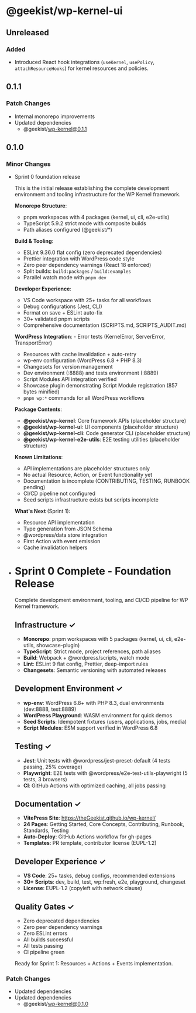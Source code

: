 # @geekist/wp-kernel-ui

## Unreleased

### Added

- Introduced React hook integrations (`useKernel`, `usePolicy`, `attachResourceHooks`) for kernel resources and policies.

## 0.1.1

### Patch Changes

- Internal monorepo improvements
- Updated dependencies
    - @geekist/wp-kernel@0.1.1

## 0.1.0

### Minor Changes

- Sprint 0 foundation release

    This is the initial release establishing the complete development environment and tooling infrastructure for the WP Kernel framework.

    **Monorepo Structure**:
    - pnpm workspaces with 4 packages (kernel, ui, cli, e2e-utils)
    - TypeScript 5.9.2 strict mode with composite builds
    - Path aliases configured (@geekist/\*)

    **Build & Tooling**:
    - ESLint 9.36.0 flat config (zero deprecated dependencies)
    - Prettier integration with WordPress code style
    - Zero peer dependency warnings (React 18 enforced)
    - Split builds: `build:packages` / `build:examples`
    - Parallel watch mode with `pnpm dev`

    **Developer Experience**:
    - VS Code workspace with 25+ tasks for all workflows
    - Debug configurations (Jest, CLI)
    - Format on save + ESLint auto-fix
    - 30+ validated pnpm scripts
    - Comprehensive documentation (SCRIPTS.md, SCRIPTS_AUDIT.md)

    **WordPress Integration**: - Error tests (KernelError, ServerError, TransportError)
    - Resources with cache invalidation + auto-retry
    - wp-env configuration (WordPress 6.8 + PHP 8.3)
    - Changesets for version management
    - Dev environment (:8888) and tests environment (:8889)
    - Script Modules API integration verified
    - Showcase plugin demonstrating Script Module registration (857 bytes minified)
    - `pnpm wp:*` commands for all WordPress workflows

    **Package Contents**:
    - **@geekist/wp-kernel**: Core framework APIs (placeholder structure)
    - **@geekist/wp-kernel-ui**: UI components (placeholder structure)
    - **@geekist/wp-kernel-cli**: Code generator CLI (placeholder structure)
    - **@geekist/wp-kernel-e2e-utils**: E2E testing utilities (placeholder structure)

    **Known Limitations**:
    - API implementations are placeholder structures only
    - No actual Resource, Action, or Event functionality yet
    - Documentation is incomplete (CONTRIBUTING, TESTING, RUNBOOK pending)
    - CI/CD pipeline not configured
    - Seed scripts infrastructure exists but scripts incomplete

    **What's Next** (Sprint 1):
    - Resource API implementation
    - Type generation from JSON Schema
    - @wordpress/data store integration
    - First Action with event emission
    - Cache invalidation helpers

- # Sprint 0 Complete - Foundation Release

    Complete development environment, tooling, and CI/CD pipeline for WP Kernel framework.

    ## Infrastructure ✓
    - **Monorepo**: pnpm workspaces with 5 packages (kernel, ui, cli, e2e-utils, showcase-plugin)
    - **TypeScript**: Strict mode, project references, path aliases
    - **Build**: Webpack + @wordpress/scripts, watch mode
    - **Lint**: ESLint 9 flat config, Prettier, deep-import rules
    - **Changesets**: Semantic versioning with automated releases

    ## Development Environment ✓
    - **wp-env**: WordPress 6.8+ with PHP 8.3, dual environments (dev:8888, test:8889)
    - **WordPress Playground**: WASM environment for quick demos
    - **Seed Scripts**: Idempotent fixtures (users, applications, jobs, media)
    - **Script Modules**: ESM support verified in WordPress 6.8

    ## Testing ✓
    - **Jest**: Unit tests with @wordpress/jest-preset-default (4 tests passing, 25% coverage)
    - **Playwright**: E2E tests with @wordpress/e2e-test-utils-playwright (5 tests, 3 browsers)
    - **CI**: GitHub Actions with optimized caching, all jobs passing

    ## Documentation ✓
    - **VitePress Site**: https://theGeekist.github.io/wp-kernel/
    - **24 Pages**: Getting Started, Core Concepts, Contributing, Runbook, Standards, Testing
    - **Auto-Deploy**: GitHub Actions workflow for gh-pages
    - **Templates**: PR template, contributor license (EUPL-1.2)

    ## Developer Experience ✓
    - **VS Code**: 25+ tasks, debug configs, recommended extensions
    - **30+ Scripts**: dev, build, test, wp:fresh, e2e, playground, changeset
    - **License**: EUPL-1.2 (copyleft with network clause)

    ## Quality Gates ✓
    - Zero deprecated dependencies
    - Zero peer dependency warnings
    - Zero ESLint errors
    - All builds successful
    - All tests passing
    - CI pipeline green

    Ready for Sprint 1: Resources + Actions + Events implementation.

### Patch Changes

- Updated dependencies
- Updated dependencies
    - @geekist/wp-kernel@0.1.0
